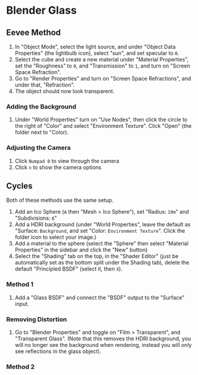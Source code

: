 # Blender Glass

## Eevee Method

1. In "Object Mode", select the light source, and under "Object Data Properties" (the lightbulb icon), select "sun", and set specular to `0`.
2. Select the cube and create a new material under "Material Properties", set the "Roughness" to `0`, and "Transmission" to `1`, and turn on "Screen Space Refraction".
3. Go to "Render Properties" and turn on "Screen Space Refractions", and under that, "Refraction".
4. The object should now look transparent.

### Adding the Background

1. Under "World Properties" turn on "Use Nodes", then click the circle to the right of "Color" and select "Environment Texture". Click "Open" (the folder next to "Color).

### Adjusting the Camera

1. Click `Numpad 0` to view through the camera
1. Click `n` to show the camera options

## Cycles

Both of these methods use the same setup.

1. Add an Ico Sphere (`A` then "Mesh > Ico Sphere"), set "Radius: `10m`" and "Subdivisions: `6`"
2. Add a HDRI background (under "World Properties", leave the default as "Surface: `Background`, and set "Color: `Environment Texture`". Click the folder icon to select your image.)
3. Add a material to the sphere (select the "Sphere" then select "Material Properties" in the sidebar and click the "New" button)
4. Select the "Shading" tab on the top, in the "Shader Editor" (just be automatically set as the bottom split under the Shading tab), delete the default "Principled BSDF" (select it, then `X`).

### Method 1

1. Add a "Glass BSDF" and connect the "BSDF" output to the "Surface" input.

### Removing Distortion

1. Go to "Blender Properties" and toggle on "Film > Transparent", and "Transparent Glass". (Note that this removes the HDRI background, you will no longer see the background when rendering, instead you will only see reflections in the glass object).

### Method 2

